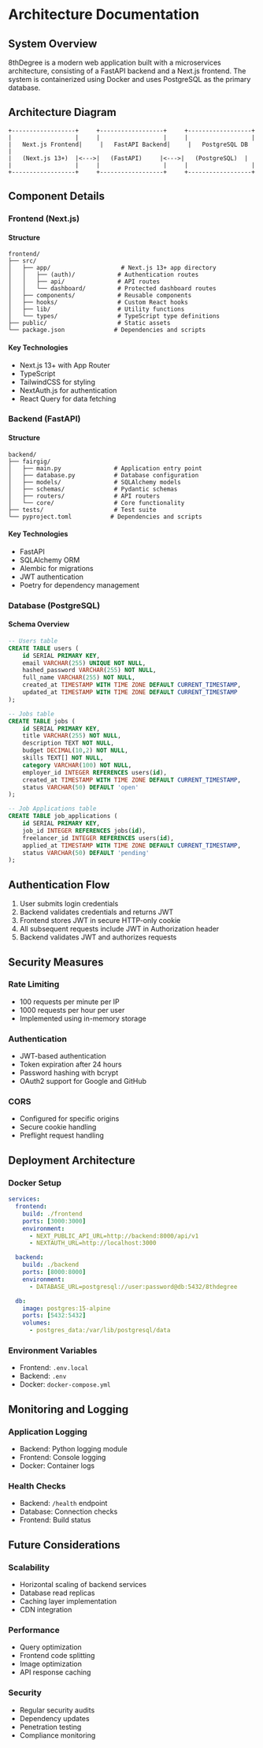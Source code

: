 # Architecture Documentation

## System Overview

8thDegree is a modern web application built with a microservices architecture, consisting of a FastAPI backend and a Next.js frontend. The system is containerized using Docker and uses PostgreSQL as the primary database.

## Architecture Diagram

```
+------------------+     +------------------+     +------------------+
|                  |     |                  |     |                  |
|   Next.js Frontend|     |   FastAPI Backend|     |   PostgreSQL DB  |
|   (Next.js 13+)  |<--->|   (FastAPI)     |<--->|   (PostgreSQL)  |
|                  |     |                  |     |                  |
+------------------+     +------------------+     +------------------+
```

## Component Details

### Frontend (Next.js)

#### Structure
```
frontend/
├── src/
│   ├── app/                    # Next.js 13+ app directory
│   │   ├── (auth)/            # Authentication routes
│   │   ├── api/               # API routes
│   │   └── dashboard/         # Protected dashboard routes
│   ├── components/            # Reusable components
│   ├── hooks/                 # Custom React hooks
│   ├── lib/                   # Utility functions
│   └── types/                 # TypeScript type definitions
├── public/                    # Static assets
└── package.json              # Dependencies and scripts
```

#### Key Technologies
- Next.js 13+ with App Router
- TypeScript
- TailwindCSS for styling
- NextAuth.js for authentication
- React Query for data fetching

### Backend (FastAPI)

#### Structure
```
backend/
├── fairgig/
│   ├── main.py               # Application entry point
│   ├── database.py           # Database configuration
│   ├── models/               # SQLAlchemy models
│   ├── schemas/              # Pydantic schemas
│   ├── routers/              # API routers
│   └── core/                 # Core functionality
├── tests/                    # Test suite
└── pyproject.toml           # Dependencies and scripts
```

#### Key Technologies
- FastAPI
- SQLAlchemy ORM
- Alembic for migrations
- JWT authentication
- Poetry for dependency management

### Database (PostgreSQL)

#### Schema Overview
```sql
-- Users table
CREATE TABLE users (
    id SERIAL PRIMARY KEY,
    email VARCHAR(255) UNIQUE NOT NULL,
    hashed_password VARCHAR(255) NOT NULL,
    full_name VARCHAR(255) NOT NULL,
    created_at TIMESTAMP WITH TIME ZONE DEFAULT CURRENT_TIMESTAMP,
    updated_at TIMESTAMP WITH TIME ZONE DEFAULT CURRENT_TIMESTAMP
);

-- Jobs table
CREATE TABLE jobs (
    id SERIAL PRIMARY KEY,
    title VARCHAR(255) NOT NULL,
    description TEXT NOT NULL,
    budget DECIMAL(10,2) NOT NULL,
    skills TEXT[] NOT NULL,
    category VARCHAR(100) NOT NULL,
    employer_id INTEGER REFERENCES users(id),
    created_at TIMESTAMP WITH TIME ZONE DEFAULT CURRENT_TIMESTAMP,
    status VARCHAR(50) DEFAULT 'open'
);

-- Job Applications table
CREATE TABLE job_applications (
    id SERIAL PRIMARY KEY,
    job_id INTEGER REFERENCES jobs(id),
    freelancer_id INTEGER REFERENCES users(id),
    applied_at TIMESTAMP WITH TIME ZONE DEFAULT CURRENT_TIMESTAMP,
    status VARCHAR(50) DEFAULT 'pending'
);
```

## Authentication Flow

1. User submits login credentials
2. Backend validates credentials and returns JWT
3. Frontend stores JWT in secure HTTP-only cookie
4. All subsequent requests include JWT in Authorization header
5. Backend validates JWT and authorizes requests

## Security Measures

### Rate Limiting
- 100 requests per minute per IP
- 1000 requests per hour per user
- Implemented using in-memory storage

### Authentication
- JWT-based authentication
- Token expiration after 24 hours
- Password hashing with bcrypt
- OAuth2 support for Google and GitHub

### CORS
- Configured for specific origins
- Secure cookie handling
- Preflight request handling

## Deployment Architecture

### Docker Setup
```yaml
services:
  frontend:
    build: ./frontend
    ports: [3000:3000]
    environment:
      - NEXT_PUBLIC_API_URL=http://backend:8000/api/v1
      - NEXTAUTH_URL=http://localhost:3000

  backend:
    build: ./backend
    ports: [8000:8000]
    environment:
      - DATABASE_URL=postgresql://user:password@db:5432/8thdegree

  db:
    image: postgres:15-alpine
    ports: [5432:5432]
    volumes:
      - postgres_data:/var/lib/postgresql/data
```

### Environment Variables
- Frontend: `.env.local`
- Backend: `.env`
- Docker: `docker-compose.yml`

## Monitoring and Logging

### Application Logging
- Backend: Python logging module
- Frontend: Console logging
- Docker: Container logs

### Health Checks
- Backend: `/health` endpoint
- Database: Connection checks
- Frontend: Build status

## Future Considerations

### Scalability
- Horizontal scaling of backend services
- Database read replicas
- Caching layer implementation
- CDN integration

### Performance
- Query optimization
- Frontend code splitting
- Image optimization
- API response caching

### Security
- Regular security audits
- Dependency updates
- Penetration testing
- Compliance monitoring
